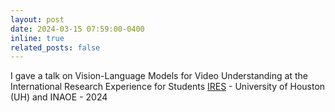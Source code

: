 ```yaml
---
layout: post
date: 2024-03-15 07:59:00-0400
inline: true
related_posts: false
---
```


I gave a talk on Vision-Language Models for Video Understanding at the International Research Experience for Students [IRES](http://ires.uh.edu/) - University of Houston (UH) and INAOE - 2024